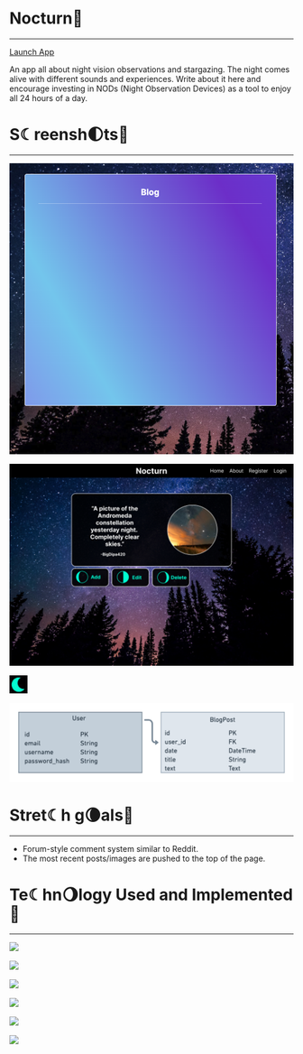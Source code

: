 
# Nocturn🦉
----
[Launch App](https://nocturn4.herokuapp.com/login)

An app all about night vision observations and stargazing. The night comes alive with different sounds and experiences. Write about it here and encourage investing in NODs (Night Observation Devices) as a tool to enjoy all 24 hours of a day.

# S☾reensh🌓ts🦉
----
![Home Page](/myapp/static/images/Homepage.png)

![Wireframe](/myapp/static/images/Wireframe.png)

![Favicon](/myapp/static/favicon/favicon.png)

![ERD](/myapp/static/images/ERD.png)

# Stret☾h g🌘als🦉
----
- Forum-style comment system similar to Reddit.
- The most recent posts/images are pushed to the top of the page.

# Te☾hn🌖logy Used and Implemented🦉
----

<a href="a"><img src="https://img.shields.io/badge/GitHub-100000?style=for-the-badge&logo=github&logoColor=white"/></a>

<a href="a"><img src="https://img.shields.io/badge/Python-FFD43B?style=for-the-badge&logo=python&logoColor=blue"/></a>

<a href="a"><img src="https://img.shields.io/badge/Flask-000000?style=for-the-badge&logo=flask&logoColor=white"/></a>

<a href="a"><img src="https://img.shields.io/badge/CSS3-1572B6?style=for-the-badge&logo=css3&logoColor=white"/></a>

<a href="a"><img src="https://img.shields.io/badge/HTML5-E34F26?style=for-the-badge&logo=html5&logoColor=white"/></a>

<a href="a"><img src="https://img.shields.io/badge/Heroku-430098?style=for-the-badge&logo=heroku&logoColor=white"/></a>